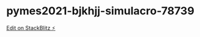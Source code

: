 # pymes2021-bjkhjj-simulacro-78739

[Edit on StackBlitz ⚡️](https://stackblitz.com/edit/pymes2021-bjkhjj)